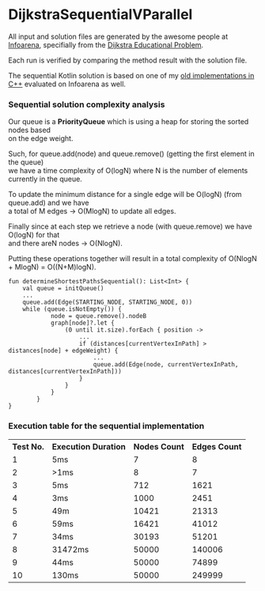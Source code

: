 # DijkstraSequentialVParallel

<p>All input and solution files are generated by the awesome people at <a href="https://www.infoarena.ro/">Infoarena</a>, specifially from the <a href="https://www.infoarena.ro/problema/dijkstra"> Dijkstra Educational Problem</a>.</p>
<p>Each run is verified by comparing the method result with the solution file.</p>
<p>The sequential Kotlin solution is based on one of my <a href="https://www.infoarena.ro/job_detail/1519825?action=view-source">old implementations in C++</a> evaluated on Infoarena as well.<p>

<h3> Sequential solution complexity analysis </h3>

<p>Our queue is a <b>PriorityQueue</b> which is using a heap for storing the sorted nodes based<br>
on the edge weight.</p>
<p>Such, for queue.add(node) and queue.remove() (getting the first element in the queue)<br>
we have a time complexity of O(logN) where N is the number of elements currently in the queue.<br></p>
<p>To update the minimum distance for a single edge will be O(logN) (from queue.add) and we have<br>
a total of M edges -> O(MlogN) to update all edges.</p>
<p>Finally since at each step we retrieve a node (with queue.remove) we have O(logN) for that<br>
and there areN nodes -> O(NlogN).</p>

<p>Putting these operations together will result in a total complexity of O(NlogN + MlogN) = O((N+M)logN).</p>

```
fun determineShortestPathsSequential(): List<Int> {
    val queue = initQueue()
    ...
    queue.add(Edge(STARTING_NODE, STARTING_NODE, 0))
    while (queue.isNotEmpty()) {
            node = queue.remove().nodeB
            graph[node]?.let {
                (0 until it.size).forEach { position ->
                    ...
                    if (distances[currentVertexInPath] > distances[node] + edgeWeight) {
                        ...
                        queue.add(Edge(node, currentVertexInPath, distances[currentVertexInPath]))
                    }
                }
            }
        }
}
```

<h3>Execution table for the sequential implementation</h3>

<table style="width:100%">
  <tr>
    <th>Test No.</th>
    <th>Execution Duration</th>
    <th>Nodes Count</th>
    <th>Edges Count</th>
  </tr>
  <tr>
    <td>1</td>
    <td>5ms</td>
    <td>7</td>
    <td>8</td>
  </tr>
  <tr>
    <td>2</td>
    <td>>1ms</td>
    <td>8</td>
    <td>7</td>
  </tr>
  <tr>
    <td>3</td>
    <td>5ms</td>
    <td>712</td>
    <td>1621</td>
  </tr>
  <tr>
    <td>4</td>
    <td>3ms</td>
    <td>1000</td>
    <td>2451</td>
  </tr>
  <tr>
    <td>5</td>
    <td>49m</td>
    <td>10421</td>
    <td>21313</td>
  </tr>
  <tr>
    <td>6</td>
    <td>59ms</td>
    <td>16421</td>
    <td>41012</td>
  </tr>
  <tr>
    <td>7</td>
    <td>34ms</td>
    <td>30193</td>
    <td>51201</td>
  </tr>
  <tr>
    <td>8</td>
    <td>31472ms</td>
    <td>50000</td>
    <td>140006</td>
  </tr>
  <tr>
    <td>9</td>
    <td>44ms</td>
    <td>50000</td>
    <td>74899</td>
  </tr>
  <tr>
    <td>10</td>
    <td>130ms</td>
    <td>50000</td>
    <td>249999</td>
  </tr>
</table>
